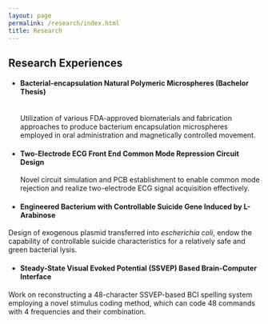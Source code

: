 ```yaml
---
layout: page
permalink: /research/index.html
title: Research
---
```


## Research Experiences

- #### **Bacterial-encapsulation Natural Polymeric Microspheres (Bachelor Thesis)**

  <br>Utilization of various FDA-approved biomaterials and fabrication approaches to produce bacterium encapsulation microspheres employed in oral administration and magnetically controlled movement.

  

- #### **Two-Electrode ECG Front End Common Mode Repression Circuit Design**

  Novel circuit simulation and PCB establishment to enable common mode rejection and realize two-electrode ECG signal acquisition effectively.

  

-  ####  Engineered Bacterium with Controllable Suicide Gene Induced by L-Arabinose

  Design of exogenous plasmid transferred into *escherichia coli*, endow the capability of controllable suicide characteristics for a relatively safe and green bacterial lysis.

  

-  #### **Steady-State Visual Evoked Potential (SSVEP) Based Brain-Computer Interface**

  Work on reconstructing a 48-character SSVEP-based BCI spelling system employing a novel stimulus coding method, which can code 48 commands with 4 frequencies and their combination. 

  

  

  
